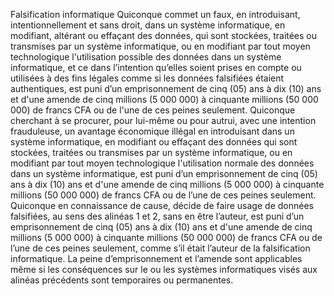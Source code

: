 Falsification informatique
Quiconque commet un faux, en introduisant, intentionnellement et sans droit, dans un système informatique, en modifiant, altérant ou effaçant des données, qui sont stockées, traitées ou transmises par un système informatique, ou en modifiant par tout moyen technologique l'utilisation possible des données dans un système informatique, et ce dans l’intention qu’elles soient prises en compte ou utilisées à des fins légales comme si les données falsifiées étaient authentiques, est puni d’un emprisonnement de cinq (05) ans à dix (10) ans et d'une amende de cinq millions (5 000 000) à cinquante millions (50 000 000) de francs CFA ou de l'une de ces peines seulement.
Quiconque cherchant à se procurer, pour lui-même ou pour autrui, avec une intention frauduleuse, un avantage économique illégal en introduisant dans un système informatique, en modifiant ou effaçant des données qui sont stockées, traitées ou transmises par un système informatique, ou en modifiant par tout moyen technologique l'utilisation normale des données dans un système informatique, est puni d’un emprisonnement de cinq (05) ans à dix (10) ans et d'une amende de cinq millions (5 000 000) à cinquante millions (50 000 000) de francs CFA ou de l’une de ces peines seulement.
Quiconque en connaissance de cause, décide de faire usage de données falsifiées, au sens des alinéas 1 et 2, sans en être l’auteur, est puni d’un emprisonnement de cinq (05) ans à dix (10) ans et d'une amende de cinq millions (5 000 000) à cinquante millions (50 000 000) de francs CFA ou de l’une de ces peines seulement, comme s’il était l’auteur de la falsification informatique.
La peine d’emprisonnement et l’amende sont applicables même si les conséquences sur le ou les systèmes informatiques visés aux alinéas précédents sont temporaires ou permanentes.